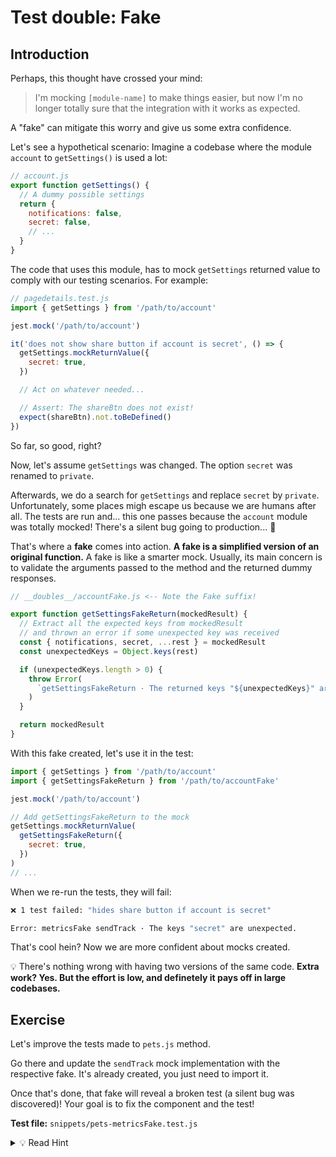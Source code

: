# Test double: Fake

## Introduction

Perhaps, this thought have crossed your mind:

> I'm mocking `[module-name]` to make things easier, but now I'm no longer totally sure that the integration with it works as expected.

A "fake" can mitigate this worry and give us some extra confidence.

Let's see a hypothetical scenario: Imagine a codebase where the module `account` to `getSettings()` is used a lot:

```js
// account.js
export function getSettings() {
  // A dummy possible settings
  return {
    notifications: false,
    secret: false,
    // ...
  }
}
```

The code that uses this module, has to mock `getSettings` returned value to comply with our testing scenarios. For example:

```js
// pagedetails.test.js
import { getSettings } from '/path/to/account'

jest.mock('/path/to/account')

it('does not show share button if account is secret', () => {
  getSettings.mockReturnValue({
    secret: true,
  })

  // Act on whatever needed...

  // Assert: The shareBtn does not exist!
  expect(shareBtn).not.toBeDefined()
})
```

So far, so good, right?

Now, let's assume `getSettings` was changed. The option `secret` was renamed to `private`.

Afterwards, we do a search for `getSettings` and replace `secret` by `private`. Unfortunately, some places migh escape us because we are humans after all. The tests are run and... this one passes because the `account` module was totally mocked! There's a silent bug going to production... 🐛

That's where a **fake** comes into action. **A fake is a simplified version of an original function.** A fake is like a smarter mock. Usually, its main concern is to validate the arguments passed to the method and the returned dummy responses.

```js
// __doubles__/accountFake.js <-- Note the Fake suffix!

export function getSettingsFakeReturn(mockedResult) {
  // Extract all the expected keys from mockedResult
  // and thrown an error if some unexpected key was received
  const { notifications, secret, ...rest } = mockedResult
  const unexpectedKeys = Object.keys(rest)

  if (unexpectedKeys.length > 0) {
    throw Error(
      `getSettingsFakeReturn · The returned keys "${unexpectedKeys}" are unexpected.`
    )
  }

  return mockedResult
}
```

With this fake created, let's use it in the test:

```js
import { getSettings } from '/path/to/account'
import { getSettingsFakeReturn } from '/path/to/accountFake'

jest.mock('/path/to/account')

// Add getSettingsFakeReturn to the mock
getSettings.mockReturnValue(
  getSettingsFakeReturn({
    secret: true,
  })
)
// ...
```

When we re-run the tests, they will fail:

```bash
❌ 1 test failed: "hides share button if account is secret"

Error: metricsFake sendTrack · The keys "secret" are unexpected.
```

That's cool hein? Now we are more confident about mocks created.

💡 There's nothing wrong with having two versions of the same code. **Extra work? Yes. But the effort is low, and definetely it pays off in large codebases.**

## Exercise

Let's improve the tests made to `pets.js` method.

Go there and update the `sendTrack` mock implementation with the respective fake. It's already created, you just need to import it.

Once that's done, that fake will reveal a broken test (a silent bug was discovered)! Your goal is to fix the component and the test!

**Test file:** `snippets/pets-metricsFake.test.js`

<details>
  <summary>💡 Read Hint </summary>

Don't you know how to fix the bug? Go check `sendTrack` source code. You'll notice that it's expecting the key `special`. However, the component is sending a slightly different key. A typo needs to be fixed.

</details>
